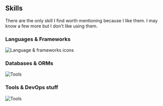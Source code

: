## Skills
There are the only skill I find worth mentioning because I like them. I may know a few more but I don't like using them.
### Languages & Frameworks
![Language & frameworks icons](https://skillicons.dev/icons?i=cs,cpp,html,css,js,ts,tailwind,tauri,nodejs,nestjs,rust,svelte,wasm,vite&theme=dark)

### Databases & ORMs
![Tools](https://skillicons.dev/icons?i=mongodb,mysql,postgres,redis,sqlite,hibernate,prisma&theme=dark)

### Tools & DevOps stuff
![Tools](https://skillicons.dev/icons?i=bash,aws,docker,kubernetes,gcp,githubactions,linux,neovim,nginx,vscode,cloudflare,workers,vercel&theme=dark)
